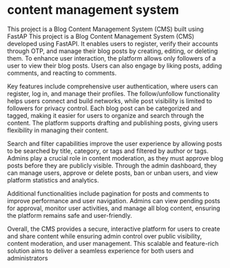 # content management system
This project is a Blog Content Management System (CMS) built using FastAP
This project is a Blog Content Management System (CMS) developed using FastAPI. It enables users to register, verify their accounts through OTP, and manage their blog posts by creating, editing, or deleting them. To enhance user interaction, the platform allows only followers of a user to view their blog posts. Users can also engage by liking posts, adding comments, and reacting to comments.

Key features include comprehensive user authentication, where users can register, log in, and manage their profiles. The follow/unfollow functionality helps users connect and build networks, while post visibility is limited to followers for privacy control. Each blog post can be categorized and tagged, making it easier for users to organize and search through the content. The platform supports drafting and publishing posts, giving users flexibility in managing their content.

Search and filter capabilities improve the user experience by allowing posts to be searched by title, category, or tags and filtered by author or tags. Admins play a crucial role in content moderation, as they must approve blog posts before they are publicly visible. Through the admin dashboard, they can manage users, approve or delete posts, ban or unban users, and view platform statistics and analytics.

Additional functionalities include pagination for posts and comments to improve performance and user navigation. Admins can view pending posts for approval, monitor user activities, and manage all blog content, ensuring the platform remains safe and user-friendly.

Overall, the CMS provides a secure, interactive platform for users to create and share content while ensuring admin control over public visibility, content moderation, and user management. This scalable and feature-rich solution aims to deliver a seamless experience for both users and administrators
